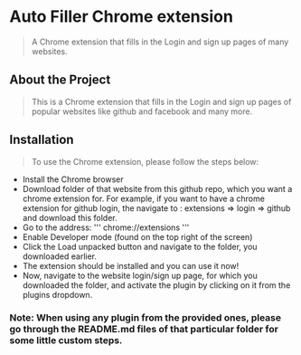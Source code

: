 # Auto Filler Chrome extension
> A Chrome extension that fills in the Login and sign up pages of many websites.

## About the Project
> This is a Chrome extension that fills in the Login and sign up pages of popular websites like github and facebook and many more.

## Installation
> To use the Chrome extension, please follow the steps below:

- Install the Chrome browser
- Download folder of that website from this github repo, which you want a chrome extension for. For example, if you want to have a chrome extension for github login, the navigate to : extensions => login => github and download this folder.
- Go to the address: 
'''
chrome://extensions
'''
- Enable Developer mode (found on the top right of the screen)
- Click the Load unpacked button and navigate to the folder, you downloaded earlier.
- The extension should be installed and you can use it now!
- Now, navigate to the website login/sign up page, for which you downloaded the folder, and activate the plugin by clicking on it from the plugins dropdown.

### Note: When using any plugin from the provided ones, please go through the README.md files of that particular folder for some little custom steps.
